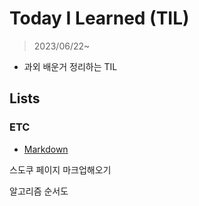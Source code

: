 # Today I Learned (TIL)

> 2023/06/22~

* 과외 배운거 정리하는 TIL

## Lists

### 	ETC

* [Markdown](https://github.com/daldal22/TIL)

스도쿠 페이지 마크업해오기

알고리즘 순서도